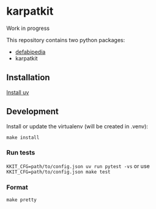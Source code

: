 # karpatkit

Work in progress

This repository contains two python packages:
- [defabipedia](src/defabipedia/README.md)
- karpatkit

## Installation

[Install uv](https://docs.astral.sh/uv/getting-started/installation/)

## Development

Install or update the virtualenv (will be created in .venv):

`make install`

### Run tests

`KKIT_CFG=path/to/config.json uv run pytest -vs` or use `KKIT_CFG=path/to/config.json make test`

### Format

`make pretty`